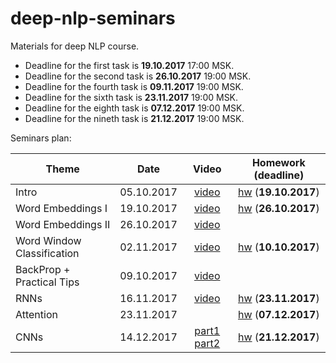 # deep-nlp-seminars

Materials for deep NLP course.

* Deadline for the first task is __19.10.2017__ 17:00 MSK.
* Deadline for the second task is __26.10.2017__ 19:00 MSK.
* Deadline for the fourth task is __09.11.2017__ 19:00 MSK.
* Deadline for the sixth task is __23.11.2017__ 19:00 MSK.
* Deadline for the eighth task is __07.12.2017__ 19:00 MSK.
* Deadline for the nineth task is __21.12.2017__ 19:00 MSK.

Seminars plan:

| Theme         | Date          | Video | Homework (__deadline__) |
| ------------- |:-------------:| :------: |:--:|
| Intro| 05.10.2017 | [video](https://www.youtube.com/watch?v=Vn9l_Hl0uEY) | [hw](./seminar_01/intro.ipynb) (__19.10.2017__) |
| Word Embeddings I     | 19.10.2017      | [video](https://www.youtube.com/watch?v=LC136_acGQ0) | [hw](./seminar_02/embeddings.ipynb) (__26.10.2017__) |
| Word Embeddings II     | 26.10.2017      | [video](https://www.youtube.com/watch?v=bUg6TBYrBLI) | |
| Word Window Classification     | 02.11.2017      | [video](https://www.youtube.com/watch?v=82kPuHORP1Q) | [hw](./seminar_04/simple_nn.ipynb) (__10.10.2017__) |
| BackProp + Practical Tips | 09.10.2017 | [video](https://www.youtube.com/watch?v=KH8S5IPOl2s) ||
| RNNs     | 16.11.2017      |[video](https://www.youtube.com/watch?v=G3LDMtLzI2I) | [hw](./seminar_06/RNN_intro.ipynb) (__23.11.2017__) |
| Attention | 23.11.2017 || [hw](./seminar_08/attentive_translation.ipynb) (__07.12.2017__)|
| CNNs | 14.12.2017 |[part1](https://www.youtube.com/watch?v=NyzchhPCkpU) [part2](https://www.youtube.com/watch?v=t-mOuqs5omk) | [hw](./seminar_09/quora.ipynb) (__21.12.2017__)|



